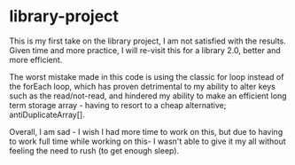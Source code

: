 # library-project

This is my first take on the library project, I am not satisfied with the results. Given time and more practice, I will re-visit this for a library 2.0, better and more efficient.

The worst mistake made in this code is using the classic for loop instead of the forEach loop, which has proven detrimental to my ability to alter keys such as the read/not-read, and hindered my ability to make an efficient long term storage array - having to resort to a cheap alternative; antiDuplicateArray[].

Overall, I am sad - I wish I had more time to work on this, but due to having to work full time while working on this- I wasn't able to give it my all without feeling the need to rush (to get enough sleep). 